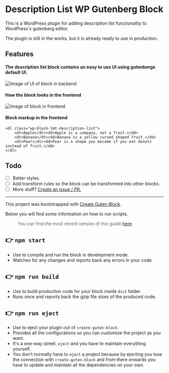 # Description List WP Gutenberg Block
This is a WordPress plugin for adding description list functionality to WordPress's gutenberg editor.

The plugin is still in the works, but it is already ready to use in production.

## Features
#### The description list block contains an easy to use UI using gutenbergs default UI.
![Image of UI of block in backend](https://raw.githubusercontent.com/lassemt/wp-block-description-list/master/examples/example-backend.png)

#### How the block looks in the frontend
![Image of block in frontend](https://raw.githubusercontent.com/lassemt/wp-block-description-list/master/examples/example-frontend.png)
#### Block markup in the frontend
```
<dl class="wp-block-lmt-description-list">
	<dt>Apple</dt><dd>Apple is a company, not a fruit.</dd>
	<dt>Banana</dt><dd>Banana is a yellow curved shaped fruit.</dd>
	<dt>Pear</dt><dd>Pear is a shape you become if you eat donuts instead of fruit.</dd>
</dl>
```

## Todo
- [ ] Better styles.
- [ ] Add transform rules so the block can be transformed into other blocks.
- [ ] More stuff? [Create an issue / PR.](https://github.com/lassemt/wp-block-description-list/issues)

---

This project was bootstrapped with [Create Guten Block](https://github.com/ahmadawais/create-guten-block).

Below you will find some information on how to run scripts.

>You can find the most recent version of this guide [here](https://github.com/ahmadawais/create-guten-block).

## 👉  `npm start`
- Use to compile and run the block in development mode.
- Watches for any changes and reports back any errors in your code.

## 👉  `npm run build`
- Use to build production code for your block inside `dist` folder.
- Runs once and reports back the gzip file sizes of the produced code.

## 👉  `npm run eject`
- Use to eject your plugin out of `create-guten-block`.
- Provides all the configurations so you can customize the project as you want.
- It's a one-way street, `eject` and you have to maintain everything yourself.
- You don't normally have to `eject` a project because by ejecting you lose the connection with `create-guten-block` and from there onwards you have to update and maintain all the dependencies on your own.
